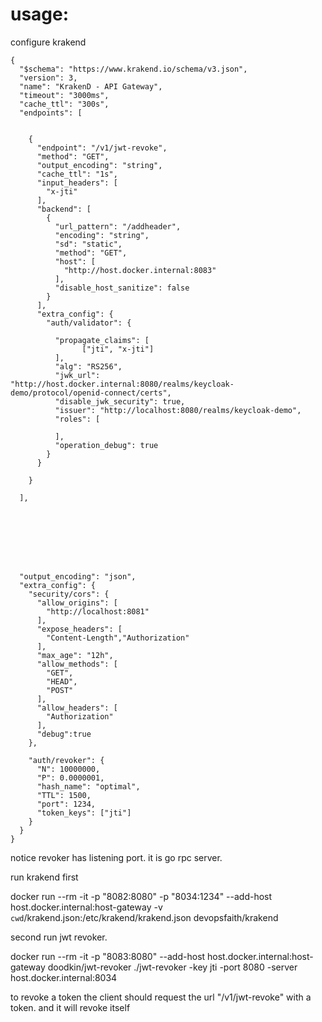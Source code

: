 # usage:

configure krakend

```
{
  "$schema": "https://www.krakend.io/schema/v3.json",
  "version": 3,
  "name": "KrakenD - API Gateway",
  "timeout": "3000ms",
  "cache_ttl": "300s",
  "endpoints": [


    {
      "endpoint": "/v1/jwt-revoke",
      "method": "GET",
      "output_encoding": "string",
      "cache_ttl": "1s",
      "input_headers": [
        "x-jti"
      ],
      "backend": [
        {
          "url_pattern": "/addheader",
          "encoding": "string",
          "sd": "static",
          "method": "GET",
          "host": [
            "http://host.docker.internal:8083"
          ],
          "disable_host_sanitize": false
        }
      ],
      "extra_config": {
        "auth/validator": {

          "propagate_claims": [
                ["jti", "x-jti"]
          ],
          "alg": "RS256",
          "jwk_url": "http://host.docker.internal:8080/realms/keycloak-demo/protocol/openid-connect/certs",
          "disable_jwk_security": true,
          "issuer": "http://localhost:8080/realms/keycloak-demo",
          "roles": [
           
          ],
          "operation_debug": true
        }
      }

    }

  ],
  
  
  
  
  
  
  
  
  "output_encoding": "json",
  "extra_config": {
    "security/cors": {
      "allow_origins": [
        "http://localhost:8081"
      ],
      "expose_headers": [
        "Content-Length","Authorization"
      ],
      "max_age": "12h",
      "allow_methods": [
        "GET",
        "HEAD",
        "POST"
      ],
      "allow_headers": [
        "Authorization"
      ],
      "debug":true
    },

    "auth/revoker": {
      "N": 10000000,
      "P": 0.0000001,
      "hash_name": "optimal",
      "TTL": 1500,
      "port": 1234,
      "token_keys": ["jti"]
    }
  }
}
```

notice revoker has listening port. it is go rpc server.

run krakend first

docker run --rm -it -p "8082:8080" -p "8034:1234" --add-host host.docker.internal:host-gateway -v `cwd`/krakend.json:/etc/krakend/krakend.json devopsfaith/krakend

second run jwt revoker.

docker run --rm -it -p "8083:8080" --add-host host.docker.internal:host-gateway doodkin/jwt-revoker ./jwt-revoker -key jti -port 8080 -server host.docker.internal:8034


to revoke a token the client should request the url "/v1/jwt-revoke" with a token. and it will revoke itself

